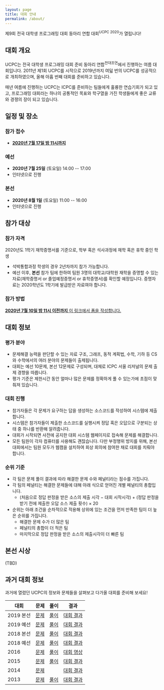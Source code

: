 ```yaml
---
layout: page
title: 대회 안내
permalink: /about/
---
```


제9회 전국 대학생 프로그래밍 대회 동아리 연합 대회<sup>UCPC 2020</sup>가 열립니다!

## 대회 개요

UCPC는 전국 대학생 프로그래밍 대회 준비 동아리 연합<sup>전대프연</sup>에서 진행하는 여름 대회입니다.
2011년 제1회 UCPC를 시작으로 2019년까지 여덟 번의 UCPC를 성공적으로 개최하였으며, 올해 아홉 번째 대회를 준비하고 있습니다.

매년 여름에 진행하는 UCPC는 ICPC를 준비하는 팀들에게 훌륭한 연습기회가 되고 있고,
프로그래밍 대회라는 하나의 공통적인 목표와 학구열을 가진 학생들에게 좋은 교류와 경쟁의 장이 되고 있습니다.

## 일정 및 장소

### 참가 접수

- [**2020년 7월 17일 밤 11시까지**](https://forms.gle/gq84TYH62H6457uS7)

### 예선

- **2020년 7월 25일** (토요일) 14:00 -- 17:00
- 인터넷으로 진행

### 본선

- **2020년 8월 1일** (토요일) 11:00 -- 16:00
- 인터넷으로 진행

## 참가 대상

### 참가 자격

2020년도 1학기 재학증명서를 기준으로, 학부 혹은 석사과정에 재학 혹은 휴학 중인 학생
- 석박통합과정 학생의 경우 2년차까지 참가 가능합니다.
- 예선 이후, **본선** 참가 팀에 한하여 팀원 3명의 대학교/대학원 재학을 증명할 수 있는 자료(재학증명서 or 졸업예정증명서 or 휴학증명서)를 확인할 예정입니다. 증명자료는 2020학년도 1학기에 발급받은 자료여야 합니다.

### 참가 방법

[**2020년 7월 10일 밤 11시 이전까지** 이 링크에서 폼을 작성합니다.](https://forms.gle/gq84TYH62H6457uS7)

## 대회 정보

### 평가 분야

 * 문제해결 능력을 판단할 수 있는 자료 구조, 그래프, 동적 계획법, 수학, 기하 등 CS와 수학에서의 여러 분야의 문제들이 출제됩니다.
 * 대회는 예선 10문제, 본선 12문제로 구성되며, 대체로 ICPC 서울 리저널의 문제 출제 경향을 따릅니다.
 * 평가 기준은 제한시간 동안 얼마나 많은 문제를 정확하게 풀 수 있는가에 초점이 맞춰져 있습니다.

### 대회 진행

 * 참가자들은 각 문제가 요구하는 답을 생성하는 소스코드를 작성하여 시스템에 제출합니다.
 * 시스템은 참가자들이 제출한 소스코드를 실행시켜 정답 혹은 오답으로 구분되는 상태 중 하나를 반환해 알려줍니다.
 * 대회가 시작되면 사전에 공지한 대회 시스템 웹페이지로 접속해 문제를 해결합니다.
 * 모든 팀원이 각자 컴퓨터를 사용해도 괜찮습니다. 다만 부정행위 방지를 위해, 본선대회에서는 팀원 모두가 웹캠을 설치하여 회상 회의에 참여한 채로 대회를 치뤄야 합니다.

### 순위 기준

 * 각 팀은 문제 풀이 결과에 따라 해결한 문제 수와 페널티라는 점수를 가집니다.
 * 각 팀의 페널티는 해결한 문제들에 대해 아래 식으로 얻어진 개별 페널티의 총합입니다.
   * (처음으로 정답 판정을 받은 소스의 제출 시각 &minus; 대회 시작시각) + (정답 판정을 받기 전에 제출한 오답 소스 제출 횟수) &times; 20
 * 순위는 아래 조건을 순차적으로 적용해 상위에 있는 조건을 먼저 만족한 팀이 더 높은 순위를 가집니다.
   * 해결한 문제 수가 더 많은 팀
   * 페널티의 총합이 더 적은 팀
   * 마지막으로 정답 판정을 받은 소스의 제출시각이 더 빠른 팀

## 본선 시상

(TBD)

## 과거 대회 정보

과거에 열렸던 UCPC의 정보와 문제들을 살펴보고 다가올 대회를 준비해 보세요!

|대회|문제|풀이|결과|
|-|-|-|-|
|2019 본선| [문제](https://www.acmicpc.net/category/detail/2054)  | [풀이](http://2019.ucpc.me/assets/UCPC2019_sol_stat.pdf) | [대회 결과](https://ucpc.acmicpc.net/contest/spotboard/450) |
|2019 예선| [문제](https://www.acmicpc.net/category/detail/2053)|  [풀이](https://drive.google.com/file/d/1lEkJ4sW5s2bD8SXHh2nYVp8MgXf2nkNg/view) | [대회 결과](https://www.acmicpc.net/contest/spotboard/449)|
|2018 본선| [문제](https://www.acmicpc.net/category/detail/1893)  | [풀이](https://docs.google.com/presentation/d/1iL3syHDaOAgvip0-Dd_bS3Zl-07xD5LqbhYNeH30AFA/edit#slide=id.p) | [대회 결과](https://ucpc.acmicpc.net/contest/spotboard/314) |
|2018 예선| [문제](https://www.acmicpc.net/category/detail/1891)|  [풀이](https://docs.google.com/presentation/d/1y4f_ZCcWgCZocPZozsaFZpn2AJSx3ZtPwEFM3h7NurU) | [대회 결과](https://www.acmicpc.net/contest/spotboard/307)|
|2016   | [문제](https://www.acmicpc.net/category/detail/1510)| [풀이](https://www.slideshare.net/JeonDaePeuYeon/2016-ucpc-65393552) | [대회 영상](https://www.youtube.com/watch?v=vScs5byLKcc) |
|2015   | [문제](https://www.acmicpc.net/category/detail/1358) | [풀이](https://www.slideshare.net/SunyoungKim14/5-51953762)   | [대회 결과](https://ucpc2015.acmicpc.net/) |
|2014   | [문제](https://algospot.com/judge/problem/list/?source=제4회%20전국%20대학생%20프로그래밍%20대회%20동아리%20연합%20대회) |   | [대회 결과](http://140823.hodduc.net/)|
|2013   | [문제](https://algospot.com/judge/problem/list/?source=제3회%20전국%20대학생%20프로그래밍%20대회%20동아리%20연합%20대회) | [풀이](https://dl.dropboxusercontent.com/s/lvx9t5xunt9bbja/ucpc-3rd-solution-slide.pdf) | [대회 결과](https://dl.dropboxusercontent.com/s/sk5n8ur0kl7l5gq/ucpc-3rd-standing.png) |
